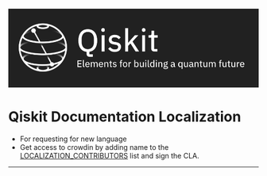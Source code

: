 ![Image](images/qiskit_header.png?raw=true)

# Qiskit Documentation Localization

- For requesting for new language
- Get access to crowdin by adding name to the [LOCALIZATION_CONTRIBUTORS](LOCALIZATION_CONTRIBUTORS)
  list and sign the CLA.
---